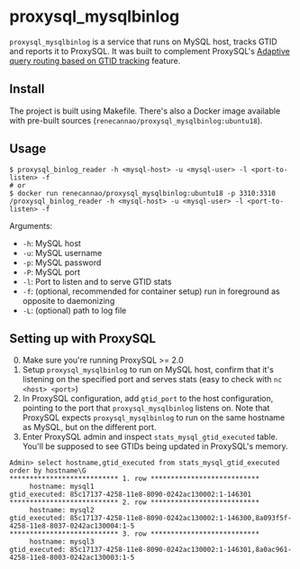 # proxysql_mysqlbinlog

`proxysql_mysqlbinlog` is a service that runs on MySQL host, tracks GTID and reports it to ProxySQL.
It was built to complement ProxySQL's [Adaptive query routing based on GTID tracking](https://www.proxysql.com/blog/proxysql-gtid-causal-reads) feature.

## Install

The project is built using Makefile. There's also a Docker image available with pre-built sources (`renecannao/proxysql_mysqlbinlog:ubuntu18`).

## Usage

```
$ proxysql_binlog_reader -h <mysql-host> -u <mysql-user> -l <port-to-listen> -f
# or
$ docker run renecannao/proxysql_mysqlbinlog:ubuntu18 -p 3310:3310 /proxysql_binlog_reader -h <mysql-host> -u <mysql-user> -l <port-to-listen> -f
```

Arguments:

* `-h`: MySQL host
* `-u`: MySQL username
* `-p`: MySQL password
* `-P`: MySQL port
* `-l`: Port to listen and to serve GTID stats
* `-f`: (optional, recommended for container setup) run in foreground as opposite to daemonizing
* `-L`: (optional) path to log file

## Setting up with ProxySQL

0. Make sure you're running ProxySQL >= 2.0
1. Setup `proxysql_mysqlbinlog` to run on MySQL host, confirm that it's listening on the specified port and serves stats (easy to check with `nc <host> <port>`)
2. In ProxySQL configuration, add `gtid_port` to the host configuration, pointing to the port that `proxysql_mysqlbinlog` listens on. Note that ProxySQL expects `proxysql_mysqlbinlog` to run on the same hostname as MySQL, but on the different port.
3. Enter ProxySQL admin and inspect `stats_mysql_gtid_executed` table. You'll be supposed to see GTIDs being updated in ProxySQL's memory.

```
Admin> select hostname,gtid_executed from stats_mysql_gtid_executed order by hostname\G
*************************** 1. row ***************************
     hostname: mysql1
gtid_executed: 85c17137-4258-11e8-8090-0242ac130002:1-146301
*************************** 2. row ***************************
     hostname: mysql2
gtid_executed: 85c17137-4258-11e8-8090-0242ac130002:1-146300,8a093f5f-4258-11e8-8037-0242ac130004:1-5
*************************** 3. row ***************************
     hostname: mysql3
gtid_executed: 85c17137-4258-11e8-8090-0242ac130002:1-146301,8a0ac961-4258-11e8-8003-0242ac130003:1-5
```
